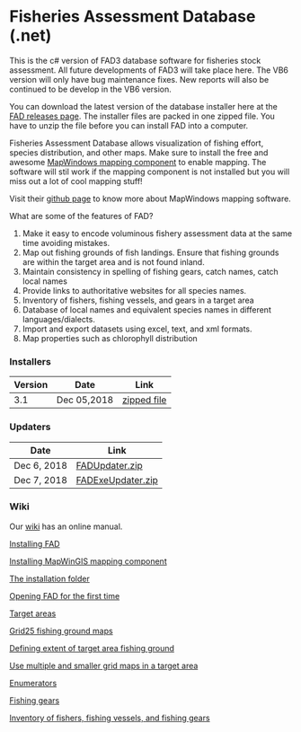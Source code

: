 # Fisheries Assessment Database (.net)

This is the c# version of FAD3 database software for fisheries stock assessment. All future developments of FAD3 will take place here. The VB6 version will only have bug maintenance fixes. New reports will also be continued to be develop in the VB6 version.

You can download the latest version of the database installer here at the [FAD releases page](https://github.com/raffyMartinez/faddotnet/releases). The installer files are packed in one zipped file. You have to unzip the file before you can install FAD into a computer.

Fisheries Assessment Database allows visualization of fishing effort, species distribution, and other maps. Make sure to install the free and awesome [MapWindows mapping component](https://github.com/raffyMartinez/fad3_vb6/blob/master/FAD3setup_3.0.211.exe) to enable mapping. The software will stil work if the mapping component is not installed but you will miss out a lot of cool mapping stuff!

Visit their [github page](https://github.com/MapWindow) to know more about MapWindows mapping software.

What are some of the features of  FAD?
1. Make it easy to encode voluminous fishery assessment data at the same time avoiding mistakes.
2. Map out fishing grounds of fish landings. Ensure that fishing grounds are within the target area and is not found inland.
3. Maintain consistency in spelling of fishing gears, catch names, catch local names
4. Provide links to authoritative websites for all species names.
5. Inventory of fishers, fishing vessels, and gears in a target area
6. Database of local names and equivalent species names in different languages/dialects. 
7. Import and export datasets using excel, text, and xml formats.
8. Map properties such as chlorophyll distribution

### Installers
|Version|Date|Link|
|-------|----|----|
|3.1    |Dec 05,2018|[zipped file](https://github.com/raffyMartinez/faddotnet/releases/download/3.1/FAD3.1.setup.zip)|

### Updaters
|Date | Link  |
|-----|-------|
|Dec 6, 2018|[FADUpdater.zip](https://github.com/raffyMartinez/faddotnet/releases/download/3.1/FADUpdater.zip)|
|Dec 7, 2018|[FADExeUpdater.zip](https://github.com/raffyMartinez/faddotnet/releases/download/3.1/FADExeUpdater12072018.zip)

### Wiki
Our [wiki](https://github.com/raffyMartinez/faddotnet/wiki) has an online manual.

[Installing FAD](https://github.com/raffyMartinez/faddotnet/wiki/Installing-FAD)

[Installing MapWinGIS mapping component](https://github.com/raffyMartinez/faddotnet/wiki/Installing-the-mapping-component)

[The installation folder](https://github.com/raffyMartinez/faddotnet/wiki/The-installation-folder)

[Opening FAD for the first time](https://github.com/raffyMartinez/faddotnet/wiki/Opening-FAD-for-the-first-time)

[Target areas](https://github.com/raffyMartinez/faddotnet/wiki/Target-areas)

[Grid25 fishing ground maps](https://github.com/raffyMartinez/faddotnet/wiki/Grid25-fishing-ground-maps)

[Defining extent of target area fishing ground](https://github.com/raffyMartinez/faddotnet/wiki/Defining-extent-of-target-area-fishing-ground)

[Use multiple and smaller grid maps in a target area](https://github.com/raffyMartinez/faddotnet/wiki/Use-multiple-and-smaller-grid-maps-in-a-target-area)

[Enumerators](https://github.com/raffyMartinez/faddotnet/wiki/Enumerators)

[Fishing gears](https://github.com/raffyMartinez/faddotnet/wiki/Fishing-gears)

[Inventory of fishers, fishing vessels, and fishing gears](https://github.com/raffyMartinez/faddotnet/wiki/Inventory-of-fishers,-fishing-vessels,-and-fishing-gears)
